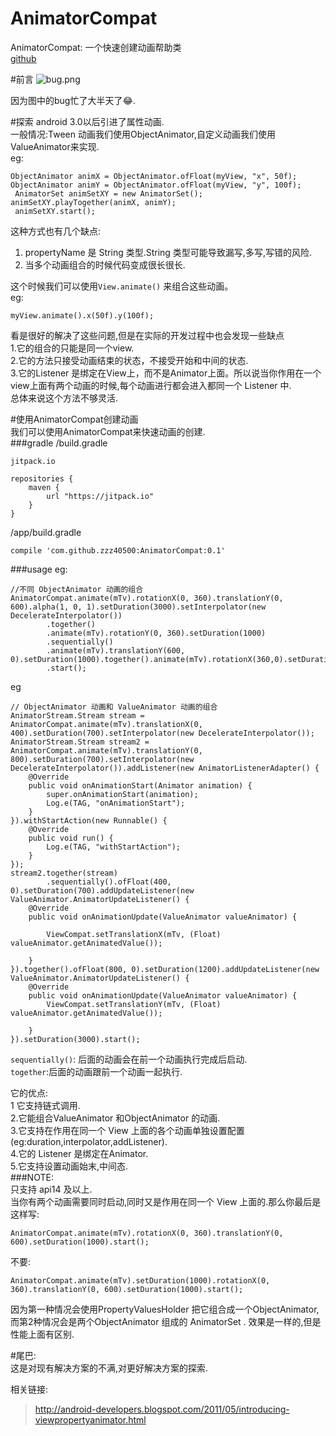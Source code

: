 # AnimatorCompat
AnimatorCompat: 一个快速创建动画帮助类   
[github](https://github.com/zzz40500/AnimatorCompat)

#前言 
![bug.png](http://upload-images.jianshu.io/upload_images/166866-817ef05ac5524819.png?imageMogr2/auto-orient/strip%7CimageView2/2/w/1240)

因为图中的bug忙了大半天了😂.
 
#探索
android 3.0以后引进了属性动画.   
一般情况:Tween 动画我们使用ObjectAnimator,自定义动画我们使用ValueAnimator来实现.   
eg:
~~~
ObjectAnimator animX = ObjectAnimator.ofFloat(myView, "x", 50f);    
ObjectAnimator animY = ObjectAnimator.ofFloat(myView, "y", 100f);   
 AnimatorSet animSetXY = new AnimatorSet(); 
animSetXY.playTogether(animX, animY);   
 animSetXY.start();
~~~
这种方式也有几个缺点:   
1. propertyName 是 String 类型.String 类型可能导致漏写,多写,写错的风险.  
2. 当多个动画组合的时候代码变成很长很长.   


这个时候我们可以使用`View.animate()` 来组合这些动画。   
eg:
~~~
myView.animate().x(50f).y(100f);
~~~
看是很好的解决了这些问题,但是在实际的开发过程中也会发现一些缺点   
1.它的组合的只能是同一个view.   
2.它的方法只接受动画结束的状态，不接受开始和中间的状态.    
3.它的Listener 是绑定在View上，而不是Animator上面。所以说当你作用在一个 view上面有两个动画的时候,每个动画进行都会进入都同一个 Listener 中.   
总体来说这个方法不够灵活.



#使用AnimatorCompat创建动画    
我们可以使用AnimatorCompat来快速动画的创建.    
###gradle
/build.gradle
~~~
jitpack.io

repositories {
    maven {
        url "https://jitpack.io"
    }
}
~~~
/app/build.gradle
~~~
compile 'com.github.zzz40500:AnimatorCompat:0.1'
~~~
###usage
eg:
~~~
//不同 ObjectAnimator 动画的组合
AnimatorCompat.animate(mTv).rotationX(0, 360).translationY(0, 600).alpha(1, 0, 1).setDuration(3000).setInterpolator(new DecelerateInterpolator())
        .together() 
        .animate(mTv).rotationY(0, 360).setDuration(1000)
        .sequentially() 
        .animate(mTv).translationY(600, 0).setDuration(1000).together().animate(mTv).rotationX(360,0).setDuration(2000)
        .start(); 
~~~

eg 
~~~
// ObjectAnimator 动画和 ValueAnimator 动画的组合
AnimatorStream.Stream stream = AnimatorCompat.animate(mTv).translationX(0, 400).setDuration(700).setInterpolator(new DecelerateInterpolator());
AnimatorStream.Stream stream2 = AnimatorCompat.animate(mTv).translationY(0, 800).setDuration(700).setInterpolator(new DecelerateInterpolator()).addListener(new AnimatorListenerAdapter() {
    @Override
    public void onAnimationStart(Animator animation) {
        super.onAnimationStart(animation);
        Log.e(TAG, "onAnimationStart");
    }
}).withStartAction(new Runnable() {
    @Override
    public void run() {
        Log.e(TAG, "withStartAction");
    }
});
stream2.together(stream)
        .sequentially().ofFloat(400, 0).setDuration(700).addUpdateListener(new ValueAnimator.AnimatorUpdateListener() {
    @Override
    public void onAnimationUpdate(ValueAnimator valueAnimator) {

        ViewCompat.setTranslationX(mTv, (Float) valueAnimator.getAnimatedValue());

    }
}).together().ofFloat(800, 0).setDuration(1200).addUpdateListener(new ValueAnimator.AnimatorUpdateListener() {
    @Override
    public void onAnimationUpdate(ValueAnimator valueAnimator) {
        ViewCompat.setTranslationY(mTv, (Float) valueAnimator.getAnimatedValue());

    }
}).setDuration(3000).start();

~~~
`sequentially()`: 后面的动画会在前一个动画执行完成后启动.   
`together`:后面的动画跟前一个动画一起执行.   

它的优点:   
1 它支持链式调用.   
2.它能组合ValueAnimator 和ObjectAnimator 的动画.   
3.它支持在作用在同一个 View 上面的各个动画单独设置配置(eg:duration,interpolator,addListener).   
4.它的 Listener 是绑定在Animator.   
5.它支持设置动画始末,中间态.   
###NOTE:   
 只支持 api14 及以上.   
当你有两个动画需要同时启动,同时又是作用在同一个 View 上面的.那么你最后是这样写:  
~~~
AnimatorCompat.animate(mTv).rotationX(0, 360).translationY(0, 600).setDuration(1000).start();
~~~
不要:
~~~
AnimatorCompat.animate(mTv).setDuration(1000).rotationX(0, 360).translationY(0, 600).setDuration(1000).start();
~~~

因为第一种情况会使用PropertyValuesHolder 把它组合成一个ObjectAnimator,而第2种情况会是两个ObjectAnimator 组成的 AnimatorSet .
效果是一样的,但是性能上面有区别.


#尾巴:  
这是对现有解决方案的不满,对更好解决方案的探索.  


相关链接:
>http://android-developers.blogspot.com/2011/05/introducing-viewpropertyanimator.html
